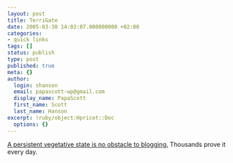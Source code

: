 ```yaml
---
layout: post
title: TerriGate
date: 2005-03-30 14:03:07.000000000 +02:00
categories:
- quick links
tags: []
status: publish
type: post
published: true
meta: {}
author:
  login: shanson
  email: papascott-wp@gmail.com
  display_name: PapaScott
  first_name: Scott
  last_name: Hanson
excerpt: !ruby/object:Hpricot::Doc
  options: {}
---
```

<p><a title="Wonkette: TerriGate" href="http://www.wonkette.com/politics/culture-war/terrigate-037575.php">A persistent vegetative state is no obstacle to blogging.</a> Thousands prove it every day.</p>
